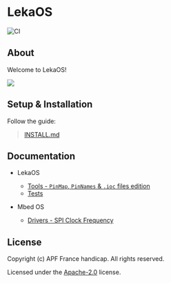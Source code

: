 # LekaOS

![CI](https://github.com/leka/LekaOS/workflows/CI/badge.svg)

## About

Welcome to LekaOS!

![](./docs/assets/leka-alpha.jpeg)

## Setup & Installation

Follow the guide:

> [INSTALL.md](./docs/INSTALL.md)

## Documentation

- LekaOS
    - [Tools - `PinMap`, `PinNames` & `.ioc` files edition](./docs/leka/Tools-Pins.md)
    - [Tests](./docs/leka/Tests.md)

- Mbed OS
    - [Drivers - SPI Clock Frequency](./docs/mbed-os/SPI.md)

## License

Copyright (c) APF France handicap. All rights reserved.

Licensed under the [Apache-2.0](./LICENSE) license.
